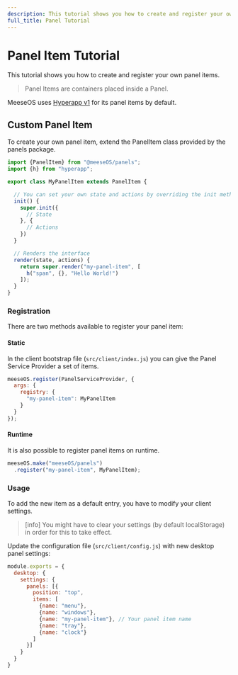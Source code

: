 ```yaml
---
description: This tutorial shows you how to create and register your own panel items.
full_title: Panel Tutorial
---
```


# Panel Item Tutorial

This tutorial shows you how to create and register your own panel items.

> Panel Items are containers placed inside a Panel.

MeeseOS uses [Hyperapp v1](https://github.com/jorgebucaran/hyperapp/tree/V1) for its panel items by default.

## Custom Panel Item

To create your own panel item, extend the PanelItem class provided by the panels package.

```javascript
import {PanelItem} from "@meeseOS/panels";
import {h} from "hyperapp";

export class MyPanelItem extends PanelItem {

  // You can set your own state and actions by overriding the init method
  init() {
    super.init({
      // State
    }, {
      // Actions
    })
  }

  // Renders the interface
  render(state, actions) {
    return super.render("my-panel-item", [
      h("span", {}, "Hello World!")
    ]);
  }
}
```

### Registration

There are two methods available to register your panel item:

#### Static

In the client bootstrap file (`src/client/index.js`) you can give the Panel Service Provider a set of items.

```javascript
meeseOS.register(PanelServiceProvider, {
  args: {
    registry: {
      "my-panel-item": MyPanelItem
    }
  }
});
```

#### Runtime

It is also possible to register panel items on runtime.

```javascript
meeseOS.make("meeseOS/panels")
  .register("my-panel-item", MyPanelItem);
```

### Usage

To add the new item as a default entry, you have to modify your client settings.

> [info] You might have to clear your settings (by default localStorage) in order for this to take effect.

Update the configuration file (`src/client/config.js`) with new desktop panel settings:

```javascript
module.exports = {
  desktop: {
    settings: {
      panels: [{
        position: "top",
        items: [
          {name: "menu"},
          {name: "windows"},
          {name: "my-panel-item"}, // Your panel item name
          {name: "tray"},
          {name: "clock"}
        ]
      }]
    }
  }
}
```
